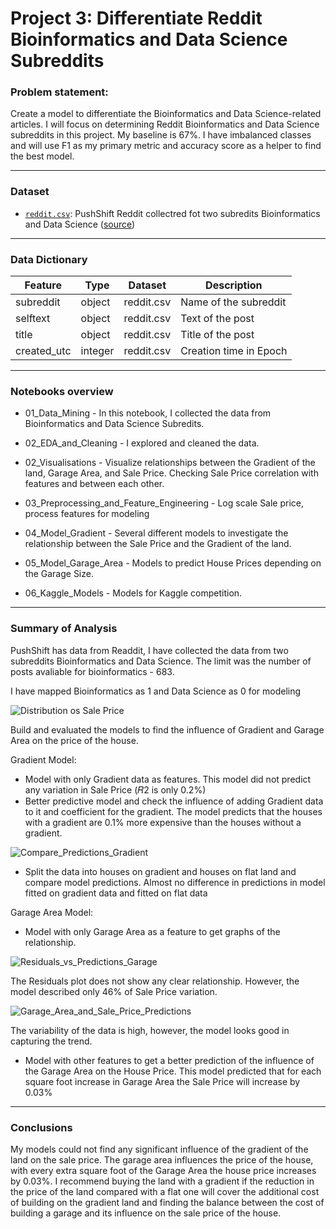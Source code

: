 # Project 3: Differentiate Reddit Bioinformatics and Data Science Subreddits



### Problem statement:

Create a model to differentiate the Bioinformatics and Data Science-related articles. I will focus on determining Reddit Bioinformatics and Data Science subreddits in this project. My baseline is 67%. I have imbalanced classes and will use F1 as my primary metric and accuracy score as a helper to find the best model.

---

### Dataset

* [`reddit.csv`](./data/reddit.csv): PushShift Reddit collectred fot two subredits Bioinformatics and Data Science ([source](https://api.pushshift.io/reddit/search/submission))


---

### Data Dictionary

|Feature|Type|Dataset|Description|
|---|---|---|---|
|subreddit|object|reddit.csv|Name of the subreddit|
|selftext|object|reddit.csv|Text of the post|
|title|object|reddit.csv|Title of the post|
|created_utc|integer|reddit.csv|Creation time in Epoch|

---
### Notebooks overview

 - 01_Data_Mining - In this notebook, I collected the data from Bioinformatics and Data Science Subredits.
 - 02_EDA_and_Cleaning -  I explored and cleaned the data. 
 
 - 02_Visualisations - Visualize relationships between the Gradient of the land, Garage Area, and Sale Price. Checking Sale Price correlation with features and between each other.
 - 03_Preprocessing_and_Feature_Engineering - Log scale Sale price, process features for modeling 
 - 04_Model_Gradient - Several different models to investigate the relationship between the Sale Price and the Gradient of the land.
 - 05_Model_Garage_Area - Models to predict House Prices depending on the Garage Size.
 - 06_Kaggle_Models - Models for Kaggle competition.

---

### Summary of Analysis

PushShift has data from Readdit, I have collected the data from two subreddits Bioinformatics and Data Science. The limit was the number of posts avaliable for bioinformatics - 683.

I have mapped Bioinformatics as 1 and Data Science as 0 for modeling



![Distribution os Sale Price](https://git.generalassemb.ly/ailinnesse/project-2/blob/main/images/Sale_Price_distribution.jpeg)


Build and evaluated the models to find the influence of Gradient and Garage Area on the price of the house.


Gradient Model:
- Model with only Gradient data as features.
This model did not predict any variation in Sale Price (𝑅2 is only 0.2%)
- Better predictive model and check the influence of adding Gradient data to it and coefficient for the gradient.
The model predicts that the houses with a gradient are 0.1% more expensive than the houses without a gradient.

![Compare_Predictions_Gradient](https://git.generalassemb.ly/ailinnesse/project-2/blob/main/images/Compare_Predictions_Gradient.jpeg)

- Split the data into houses on gradient and houses on flat land and compare model predictions.
Almost no difference in predictions in model fitted on gradient data and fitted on flat data


Garage Area Model:
- Model with only Garage Area as a feature to get graphs of the relationship.

![Residuals_vs_Predictions_Garage](https://git.generalassemb.ly/ailinnesse/project-2/blob/main/images/Residuals_vs_Predictions_Garage.jpeg)

The Residuals plot does not show any clear relationship. However, the model described only 46% of Sale Price variation.

![Garage_Area_and_Sale_Price_Predictions](https://git.generalassemb.ly/ailinnesse/project-2/blob/main/images/Garage_Area_and_Sale_Price_Predictions.jpeg)

The variability of the data is high, however, the model looks good in capturing the trend.
- Model with other features to get a better prediction of the influence of the Garage Area on the House Price.
This model predicted that for each square foot increase in Garage Area the Sale Price will increase by 0.03%
---

### Conclusions

My models could not find any significant influence of the gradient of the land on the sale price. The garage area influences the price of the house, with every extra square foot of the Garage Area the house price increases by 0.03%. 
I recommend buying the land with a gradient if the reduction in the price of the land compared with a flat one will cover the additional cost of building on the gradient land and finding the balance between the cost of building a garage and its influence on the sale price of the house.




